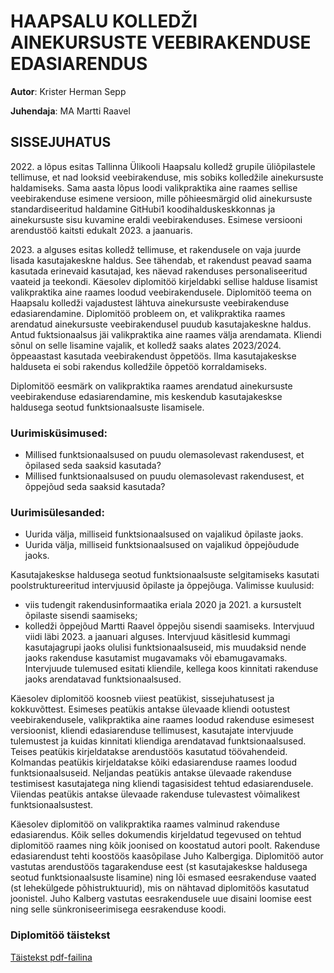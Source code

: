 # HAAPSALU KOLLEDŽI AINEKURSUSTE VEEBIRAKENDUSE EDASIARENDUS

**Autor**: Krister Herman Sepp

**Juhendaja**: MA Martti Raavel

## SISSEJUHATUS
2022\. a lõpus esitas Tallinna Ülikooli Haapsalu kolledž grupile üliõpilastele tellimuse, et nad
looksid veebirakenduse, mis sobiks kolledžile ainekursuste haldamiseks. Sama aasta lõpus
loodi valikpraktika aine raames sellise veebirakenduse esimene versioon, mille põhieesmärgid
olid ainekursuste standardiseeritud haldamine GitHubi1 koodihalduskeskkonnas ja
ainekursuste sisu kuvamine eraldi veebirakenduses. Esimese versiooni arendustöö kaitsti
edukalt 2023. a jaanuaris.

2023\. a alguses esitas kolledž tellimuse, et rakendusele on vaja juurde lisada kasutajakeskne
haldus. See tähendab, et rakendust peavad saama kasutada erinevaid kasutajad, kes näevad
rakenduses personaliseeritud vaateid ja teekondi. Käesolev diplomitöö kirjeldabki sellise
halduse lisamist valikpraktika aine raames loodud veebirakendusele.
Diplomitöö teema on Haapsalu kolledži vajadustest lähtuva ainekursuste veebirakenduse
edasiarendamine. Diplomitöö probleem on, et valikpraktika raames arendatud ainekursuste
veebirakendusel puudub kasutajakeskne haldus. Antud fuktsionaalsus jäi valikpraktika aine
raames välja arendamata. Kliendi sõnul on selle lisamine vajalik, et kolledž saaks alates
2023/2024. õppeaastast kasutada veebirakendust õppetöös. Ilma kasutajakeskse halduseta ei
sobi rakendus kolledžile õppetöö korraldamiseks.

Diplomitöö eesmärk on valikpraktika raames arendatud ainekursuste veebirakenduse
edasiarendamine, mis keskendub kasutajakeskse haldusega seotud funktsionaalsuste
lisamisele.

### Uurimisküsimused:
- Millised funktsionaalsused on puudu olemasolevast rakendusest, et õpilased seda saaksid kasutada?
- Millised funktsionaalsused on puudu olemasolevast rakendusest, et õppejõud seda saaksid kasutada?

### Uurimisülesanded:
- Uurida välja, milliseid funktsionaalsused on vajalikud õpilaste jaoks.
- Uurida välja, milliseid funktsionaalsused on vajalikud õppejõudude jaoks.

Kasutajakeskse haldusega seotud funktsionaalsuste selgitamiseks kasutati poolstruktureeritud intervjuusid õpilaste ja õppejõuga. Valimisse kuulusid:
- viis tudengit rakendusinformaatika eriala 2020 ja 2021. a kursustelt õpilaste sisendi
saamiseks;
- kolledži õppejõud Martti Raavel õppejõu sisendi saamiseks.
Intervjuud viidi läbi 2023. a jaanuari alguses. Intervjuud käsitlesid kummagi kasutajagrupi jaoks olulisi funktsionaalsuseid, mis muudaksid nende jaoks rakenduse kasutamist mugavamaks või ebamugavamaks. Intervjuude tulemused esitati kliendile, kellega koos kinnitati rakenduse jaoks arendatavad funktsionaalsused.

Käesolev diplomitöö koosneb viiest peatükist, sissejuhatusest ja kokkuvõttest. Esimeses peatükis antakse ülevaade kliendi ootustest veebirakendusele, valikpraktika aine raames loodud rakenduse esimesest versioonist, kliendi edasiarenduse tellimusest, kasutajate intervjuude tulemustest ja kuidas kinnitati kliendiga arendatavad funktsionaalsused. Teises peatükis kirjeldatakse arendustöös kasutatud töövahendeid. Kolmandas peatükis kirjeldatakse kõiki edasiarenduse raames loodud funktsionaalsuseid. Neljandas peatükis antakse ülevaade
rakenduse testimisest kasutajatega ning kliendi tagasisidest tehtud edasiarendusele. Viiendas peatükis antakse ülevaade rakenduse tulevastest võimalikest funktsionaalsustest.

Käesolev diplomitöö on valikpraktika raames valminud rakenduse edasiarendus. Kõik selles dokumendis kirjeldatud tegevused on tehtud diplomitöö raames ning kõik joonised on koostatud autori poolt. Rakenduse edasiarendust tehti koostöös kaasõpilase Juho Kalbergiga. Diplomitöö autor vastutas arendustöös tagarakenduse eest (st kasutajakeskse haldusega seotud funktsionaalsuste lisamine) ning lõi esmased eesrakenduse vaated (st lehekülgede põhistruktuurid), mis on nähtavad diplomitöös kasutatud joonistel. Juho Kalberg vastutas eesrakendusele uue disaini loomise eest ning selle sünkroniseerimisega eesrakenduse koodi.

### Diplomitöö täistekst
[Täistekst pdf-failina](./Ainekursus_back.pdf)
